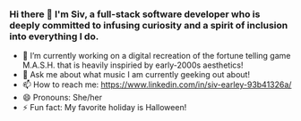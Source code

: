 ### Hi there 👋 I'm Siv, a full-stack software developer who is deeply committed to infusing curiosity and a spirit of inclusion into everything I do.


<!-- **searley96/searley96** is a ✨ _special_ ✨ repository because its `README.md` (this file) appears on your GitHub profile. -->



- 🌈 I’m currently working on a digital recreation of the fortune telling game M.A.S.H. that is heavily inspiried by early-2000s aesthetics! 
- 💬 Ask me about what music I am currently geeking out about!
- 📫 How to reach me: https://www.linkedin.com/in/siv-earley-93b41326a/
- 😄 Pronouns: She/her
- ⚡ Fun fact: My favorite holiday is Halloween! 

